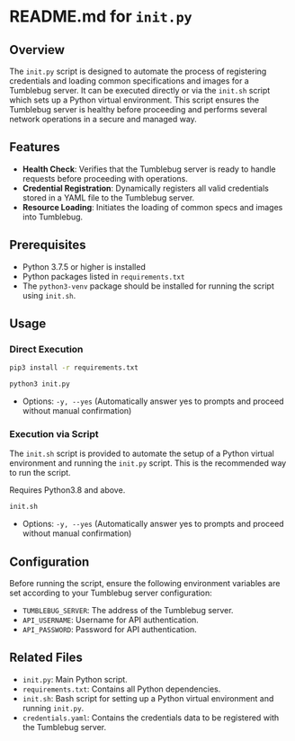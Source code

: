 
# README.md for `init.py`

## Overview
The `init.py` script is designed to automate the process of registering credentials and loading common specifications and images for a Tumblebug server. It can be executed directly or via the `init.sh` script which sets up a Python virtual environment. This script ensures the Tumblebug server is healthy before proceeding and performs several network operations in a secure and managed way.

## Features
- **Health Check**: Verifies that the Tumblebug server is ready to handle requests before proceeding with operations.
- **Credential Registration**: Dynamically registers all valid credentials stored in a YAML file to the Tumblebug server.
- **Resource Loading**: Initiates the loading of common specs and images into Tumblebug.

## Prerequisites
- Python 3.7.5 or higher is installed
- Python packages listed in `requirements.txt`
- The `python3-venv` package should be installed for running the script using `init.sh`.

## Usage
### Direct Execution
```bash
pip3 install -r requirements.txt
```

```bash
python3 init.py
```

- Options: `-y, --yes` (Automatically answer yes to prompts and proceed without manual confirmation)

### Execution via Script
The `init.sh` script is provided to automate the setup of a Python virtual environment and running the `init.py` script. This is the recommended way to run the script.

Requires Python3.8 and above.

```bash
init.sh
```
- Options: `-y, --yes` (Automatically answer yes to prompts and proceed without manual confirmation)

## Configuration
Before running the script, ensure the following environment variables are set according to your Tumblebug server configuration:
- `TUMBLEBUG_SERVER`: The address of the Tumblebug server.
- `API_USERNAME`: Username for API authentication.
- `API_PASSWORD`: Password for API authentication.


## Related Files
- `init.py`: Main Python script.
- `requirements.txt`: Contains all Python dependencies.
- `init.sh`: Bash script for setting up a Python virtual environment and running `init.py`.
- `credentials.yaml`: Contains the credentials data to be registered with the Tumblebug server.
